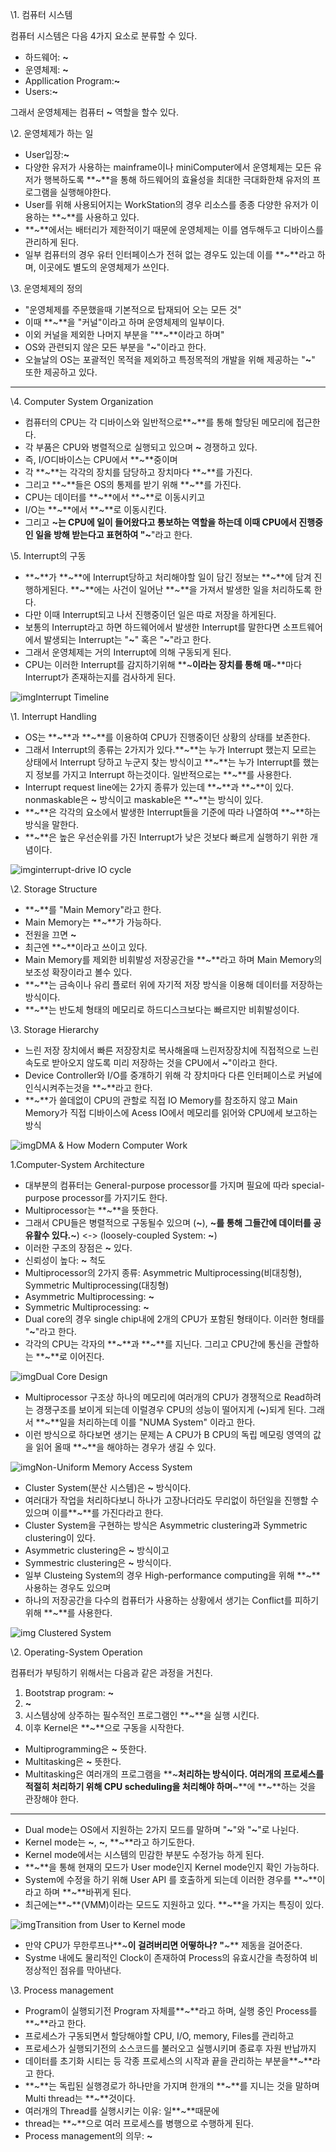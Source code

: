 \1. 컴퓨터 시스템

컴퓨터 시스템은 다음 4가지 요소로 분류할 수 있다.

- 하드웨어: **~**
- 운영체제: **~**
- Appllication Program:**~**
- Users:**~**

그래서 운영체제는 컴퓨터 **~** 역할을 할수 있다.

\2. 운영체제가 하는 일

- User입장:**~**
- 다양한 유저가 사용하는 mainframe이나 miniComputer에서 운영체제는 모든 유저가 행복하도록 **~**을 통해 하드웨어의 효율성을 최대한 극대화한채 유저의 프로그램을 실행해야한다.
- User를 위해 사용되어지는 WorkStation의 경우 리소스를 종종 다양한 유저가 이용하는 **~**를 사용하고 있다.
- **~**에서는 배터리가 제한적이기 때문에 운영체제는 이를 염두해두고 디바이스를 관리하게 된다.
- 일부 컴퓨터의 경우 유터 인터페이스가 전혀 없는 경우도 있는데 이를 **~**라고 하며, 이곳에도 별도의 운영체제가 쓰인다.

\3. 운영체제의 정의

- "운영체제를 주문했을때 기본적으로 탑재되어 오는 모든 것"
- 이때 **~**을 "커널"이라고 하며 운영체제의 일부이다.
- 이외 커널을 제외한 나머지 부분을 "**~**이라고 하며"
- OS와 관련되지 않은 모든 부분을 "**~**"이라고 한다.
- 오늘날의 OS는 포괄적인 목적을 제외하고 특정목적의 개발을 위해 제공하는 "**~**" 또한 제공하고 있다.

------

\4. Computer System Organization

- 컴퓨터의 CPU는 각 디바이스와 일반적으로**~**를 통해 할당된 메모리에 접근한다.
- 각 부품은 CPU와 병렬적으로 실행되고 있으며 **~** 경쟁하고 있다.
- 즉, I/O디바이스는 CPU에서 **~**중이며
- 각 **~**는 각각의 장치를 담당하고 장치마다 **~**를 가진다.
- 그리고 **~**들은 OS의 통제를 받기 위해 **~**를 가진다.
- CPU는 데이터를 **~**에서 **~**로 이동시키고 
- I/O는 **~**에서 **~**로 이동시킨다.
- 그리고 **~**는 CPU에 일이 들어왔다고 통보하는 역할을 하는데 이때 CPU에서 진행중인 일을 방해 받는다고 표현하여 "**~**"라고 한다.

\5. Interrupt의 구동

- **~**가 **~**에 Interrupt당하고 처리해야할 일이 담긴 정보는 **~**에 담겨 진행하게된다. **~**에는 사건이 일어난 **~**을 가져서 발생한 일을 처리하도록 한다.
- 다만 이때 Interrupt되고 나서 진행중이던 일은 따로 저장을 하게된다.
- 보통의 Interrupt라고 하면 하드웨어에서 발생한 Interrupt를 말한다면 소프트웨어에서 발생되는 Interrupt는 "**~**" 혹은 "**~**"라고 한다. 
- 그래서 운영체제는 거의 Interrupt에 의해 구동되게 된다.
- CPU는 이러한 Interrupt를 감지하기위해 **~**이라는 장치를 통해 매**~**마다 Interrupt가 존재하는지를 검사하게 된다.



![img](https://blog.kakaocdn.net/dn/pNabP/btqY5LqvC2M/B4UggFcYvnWLkFrXLEtw81/img.jpg)Interrupt Timeline





\1. Interrupt Handling

- OS는 **~**과 **~**를 이용하여 CPU가 진행중이던 상황의 상태를 보존한다.
- 그래서 Interrupt의 종류는 2가지가 있다.**~**는 누가 Interrupt 했는지 모르는 상태에서 Interrupt 당하고 누군지 찾는 방식이고 **~**는 누가 Interrupt를 했는지 정보를 가지고 Interrupt 하는것이다. 일반적으로는 **~**를 사용한다.
- Interrupt request line에는 2가지 종류가 있는데 **~**과 **~**이 있다. nonmaskable은 **~** 방식이고 maskable은 **~**는 방식이 있다.
- **~**은 각각의 요소에서 발생한 Interrupt들을 기준에 따라 나열하여 **~**하는 방식을 말한다.
- **~**은 높은 우선순위를 가진 Interrupt가 낮은 것보다 빠르게 실행하기 위한 개념이다.



![img](https://blog.kakaocdn.net/dn/olgZZ/btqY8H8ZC1I/Y8poOoPVSCzE9K8tBg4ykk/img.jpg)interrupt-drive IO cycle



 

\2. Storage Structure

- **~**를 "Main Memory"라고 한다. 
- Main Memory는 **~**가 가능하다. 
- 전원을 끄면 **~**
- 최근엔 **~**이라고 쓰이고 있다.
- Main Memory를 제외한 비휘발성 저장공간을 **~**라고 하며 Main Memory의 보조성 확장이라고 볼수 있다.
- **~**는 금속이나 유리 플로터 위에 자기적 저장 방식을 이용해 데이터를 저장하는 방식이다.
- **~**는 반도체 형태의 메모리로 하드디스크보다는 빠르지만 비휘발성이다.

\3. Storage Hierarchy

- 느린 저장 장치에서 빠른 저장장치로 복사해올때 느린저장장치에 직접적으로 느린속도로 받아오지 않도록 미리 저장하는 것을 CPU에서 **~**"이라고 한다.
- Device Controller와 I/O를 중걔하기 위해 각 장치마다 다른 인터페이스로 커널에 인식시켜주는것을 **~**라고 한다.
- **~**가 쓸데없이 CPU의 관할로 직접 IO Memory를 참조하지 않고 Main Memory가 직접 디바이스에 Acess IO에서 메모리를 읽어와 CPU에세 보고하는 방식



![img](https://blog.kakaocdn.net/dn/decdoI/btqY7oWcmNq/Eir92BLcClMp1FbspHGh1K/img.jpg)DMA & How Modern Computer Work



 1.Computer-System Architecture

- 대부분의 컴퓨터는 General-purpose processor를 가지며 필요에 따라 special-purpose processor를 가지기도 한다.
- Multiprocessor는 **~**을 뜻한다.
- 그래서 CPU들은 병렬적으로 구동될수 있으며 (**~**), **~**를 통해 그들간에 데이터를 공유활수 있다.**~**) <-> (loosely-coupled System: **~**)
- 이러한 구조의 장점은 **~** 있다.
- 신뢰성이 높다: **~** 척도
- Multiprocessor의 2가지 종류: Asymmetric Multiprocessing(비대칭형), Symmetric Multiprocessing(대칭형)
- Asymmetric Multiprocessing: **~**
- Symmetric Multiprocessing: **~**
- Dual core의 경우 single chip내에 2개의 CPU가 포함된 형태이다. 이러한 형태를 "**~**"라고 한다.
- 각각의 CPU는 각자의 **~**과 **~**를 지닌다. 그리고 CPU간에 통신을 관할하는 **~**로 이어진다.



![img](https://blog.kakaocdn.net/dn/neGLE/btqY7n4BN7S/fJ3cXs3z6LfAY7iXKqdp41/img.jpg)Dual Core Design 



- Multiprocessor 구조상 하나의 메모리에 여러개의 CPU가 경쟁적으로 Read하려는 경쟁구조를 보이게 되는데 이럴경우 CPU의 성능이 떨어지게 (**~**)되게 된다. 그래서 **~**일을 처리하는데 이를 "NUMA System" 이라고 한다.
- 이런 방식으로 하다보면 생기는 문제는 A CPU가 B CPU의 독립 메모링 영역의 값을 읽어 올때 **~**을 해야하는 경우가 생길 수 있다.



![img](https://blog.kakaocdn.net/dn/czieL4/btqZctwbZ6g/SL1aaqSJikUT4tjzo1JbF0/img.png)Non-Uniform Memory Access System



- Cluster System(분산 시스템)은 **~** 방식이다.
- 여러대가 작업을 처리하다보니 하나가 고장나더라도 무리없이 하던일을 진행할 수 있으며 이를**~**를 가진다라고 한다.
- Cluster System을 구현하는 방식은 Asymmetric clustering과 Symmetric clustering이 있다.
- Asymmetric clustering은 **~** 방식이고
- Symmestric clustering은 **~** 방식이다.
- 일부 Clusteing System의 경우 High-performance computing을 위해 **~**사용하는 경우도 있으며 
- 하나의 저장공간을 다수의 컴퓨터가 사용하는 상황에서 생기는 Conflict를 피하기위해 **~**를 사용한다.



![img](https://blog.kakaocdn.net/dn/bzxynp/btqZhgbzrup/zIFrI1UwKt4cVmXKDL2yPK/img.png) Clustered System



\2. Operating-System Operation

컴퓨터가 부팅하기 위해서는 다음과 같은 과정을 거친다.

1. Bootstrap program: **~**
2. **~**
3. 시스템상에 상주하는 필수적인 프로그램인 **~**을 실행 시킨다.
4. 이후 Kernel은 **~**으로 구동을 시작한다.

- Multiprogramming은 **~** 뜻한다.
- Multitasking은 **~** 뜻한다.
- Multitasking은 여러개의 프로그램을 **~**처리하는 방식이다. 여러개의 프로세스를 적절히 처리하기 위해 CPU scheduling을 처리해야 하며**~**에 **~**하는 것을 관장해야 한다. 

------

- Dual mode는 OS에서 지원하는 2가지 모드를 말하며 "**~**"와 "**~**"로 나뉜다.
- Kernel mode는 **~**, **~**, **~**라고 하기도한다.
- Kernel mode에서는 시스템의 민감한 부분도 수정가능 하게 된다. 
- **~**을 통해 현재의 모드가 User mode인지 Kernel mode인지 확인 가능하다.
- System에 수정을 하기 위해 User API 를 호출하게 되는데 이러한 경우를 **~**이라고 하며 **~**바뀌게 된다.
- 최근에는**~**(VMM)이라는 모드도 지원하고 있다. **~**을 가지는 특징이 있다.



![img](https://blog.kakaocdn.net/dn/Fwxnk/btqZfigqMQ3/d6IQIhEwfwrqkIePRVTHvK/img.png)Transition from User to Kernel mode



- 만약 CPU가 무한루프나**~**이 걸려버리면 어떻하나? "**~** 제동을 걸어준다.
- Systme 내에도 물리적인 Clock이 존재하여 Process의 유효시간을 측정하여 비정상적인 점유를 막아낸다.

\3. Process management

- Program이 실행되기전 Program 자체를**~**라고 하며, 실행 중인 Process를 **~**라고 한다.
- 프로세스가 구동되면서 할당해야할 CPU, I/O, memory, Files를 관리하고 
- 프로세스가 실행되기전의 소스코드를 불러오고 실행시키며 종료후 자원 반납까지
- 데이터를 초기화 시티는 등 각종 프로세스의 시작과 끝을 관리하는 부분을**~**라고 한다.
- **~**는 독립된 실행경로가 하나만을 가지며 한개의 **~**를 지니는 것을 말하며 Multi thread는 **~**것이다.
- 여러개의 Thread를 실행시키는 이유: 일**~**때문에 
- thread는 **~**으로 여러 프로세스를 병행으로 수행하게 된다.
- Process management의 의무: **~**